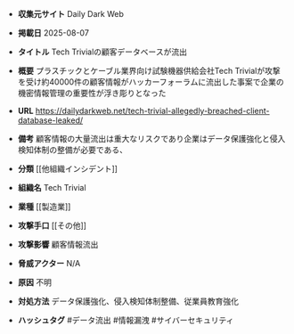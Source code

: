 - **収集元サイト**
Daily Dark Web

- **掲載日**
2025-08-07

- **タイトル**
Tech Trivialの顧客データベースが流出

- **概要**
プラスチックとケーブル業界向け試験機器供給会社Tech Trivialが攻撃を受け約40000件の顧客情報がハッカーフォーラムに流出した事案で企業の機密情報管理の重要性が浮き彫りとなった

- **URL**
https://dailydarkweb.net/tech-trivial-allegedly-breached-client-database-leaked/

- **備考**
顧客情報の大量流出は重大なリスクであり企業はデータ保護強化と侵入検知体制の整備が必要である、

- **分類**
[[他組織インシデント]]

- **組織名**
Tech Trivial

- **業種**
[[製造業]]

- **攻撃手口**
[[その他]]

- **攻撃影響**
顧客情報流出

- **脅威アクター**
N/A

- **原因**
不明

- **対処方法**
データ保護強化、侵入検知体制整備、従業員教育強化

- **ハッシュタグ**
#データ流出 #情報漏洩 #サイバーセキュリティ
